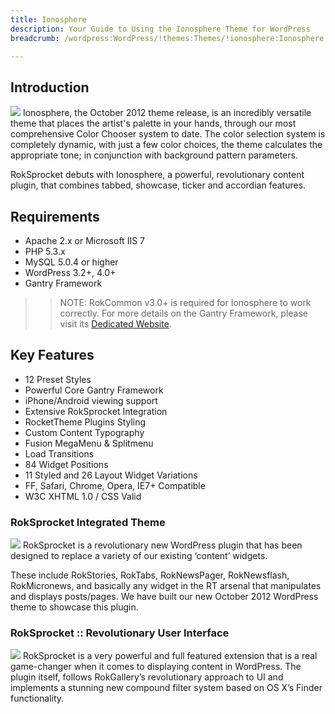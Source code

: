 ```yaml
---
title: Ionosphere
description: Your Guide to Using the Ionosphere Theme for WordPress
breadcrumb: /wordpress:WordPress/!themes:Themes/!ionosphere:Ionosphere

---
```


Introduction
-----
![][ionosphere]
Ionosphere, the October 2012 theme release, is an incredibly versatile theme that places the artist's palette in your hands, through our most comprehensive Color Chooser system to date. The color selection system is completely dynamic, with just a few color choices, the theme calculates the appropriate tone; in conjunction with background pattern parameters.

RokSprocket debuts with Ionosphere, a powerful, revolutionary content plugin, that combines tabbed, showcase, ticker and accordian features.

Requirements
-----
* Apache 2.x or Microsoft IIS 7
* PHP 5.3.x
* MySQL 5.0.4 or higher
* WordPress 3.2+, 4.0+
* Gantry Framework

>> NOTE: RokCommon v3.0+ is required for Ionosphere to work correctly. For more details on the Gantry Framework, please visit its [Dedicated Website][gantry].

Key Features
-----
* 12 Preset Styles
* Powerful Core Gantry Framework
* iPhone/Android viewing support
* Extensive RokSprocket Integration
* RocketTheme Plugins Styling
* Custom Content Typography
* Fusion MegaMenu & Splitmenu
* Load Transitions
* 84 Widget Positions
* 11 Styled and 26 Layout Widget Variations
* FF, Safari, Chrome, Opera, IE7+ Compatible
* W3C XHTML 1.0 / CSS Valid

### RokSprocket Integrated Theme
![][roksprocket1]
RokSprocket is a revolutionary new WordPress plugin that has been designed to replace a variety of our existing ‘content’ widgets.

These include RokStories, RokTabs, RokNewsPager, RokNewsflash, RokMicronews, and basically any widget in the RT arsenal that manipulates and displays posts/pages. We have built our new October 2012 WordPress theme to showcase this plugin.

### RokSprocket :: Revolutionary User Interface
![][roksprocket2]
RokSprocket is a very powerful and full featured extension that is a real game-changer when it comes to displaying content in WordPress. The plugin itself, follows RokGallery’s revolutionary approach to UI and implements a stunning new compound filter system based on OS X’s Finder functionality.

[gantry]: http://www.gantry-framework.org/
[gantry_install]: ../../start/gantry.md
[ionosphere]: assets/ionosphere2.jpeg
[responsive]: assets/responsive.jpg
[roksprocket1]: assets/roksprocket_1.jpg
[roksprocket2]: assets/roksprocket_2.jpg
[roksprocket3]: assets/roksprocket_3.jpg
[roksprocket4]: assets/roksprocket_4.jpg
[gantry4]: assets/gantry4.jpg
[bootstrap]: http://twitter.github.com/bootstrap/